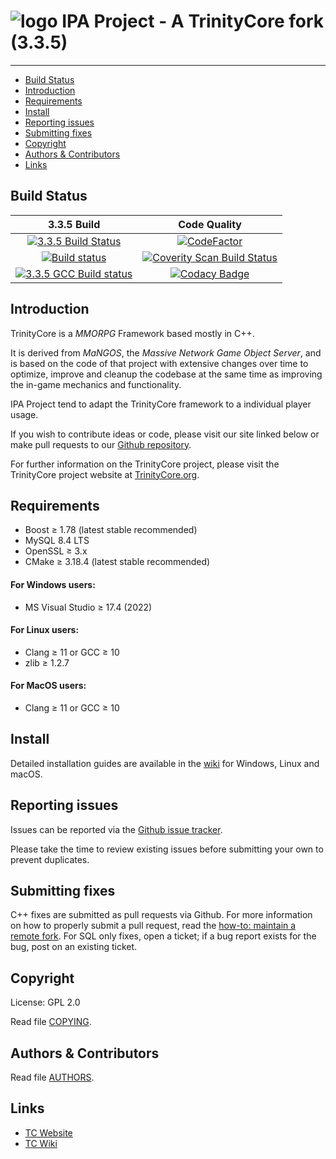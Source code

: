 # ![logo](https://community.trinitycore.org/public/style_images/1_trinitycore.png) IPA Project - A TrinityCore fork (3.3.5)

--------------


* [Build Status](#build-status)
* [Introduction](#introduction)
* [Requirements](#requirements)
* [Install](#install)
* [Reporting issues](#reporting-issues)
* [Submitting fixes](#submitting-fixes)
* [Copyright](#copyright)
* [Authors &amp; Contributors](#authors--contributors)
* [Links](#links)



## Build Status

3.3.5 Build | Code Quality |
:------------: | :------------: |
[![3.3.5 Build Status](https://circleci.com/gh/TrinityCore/TrinityCore/tree/3.3.5.svg?style=shield)](https://circleci.com/gh/TrinityCore/TrinityCore/tree/3.3.5) | [![CodeFactor](https://www.codefactor.io/repository/github/grimdhex/ipa-project/badge)](https://www.codefactor.io/repository/github/grimdhex/ipa-project) |
[![Build status](https://ci.appveyor.com/api/projects/status/54d0u1fxe50ad80o/branch/3.3.5?svg=true)](https://ci.appveyor.com/project/DDuarte/trinitycore/branch/3.3.5) | [![Coverity Scan Build Status](https://scan.coverity.com/projects/30559/badge.svg)](https://scan.coverity.com/projects/30559) |
[![3.3.5 GCC Build status](https://github.com/TrinityCore/TrinityCore/actions/workflows/gcc-build.yml/badge.svg?branch=3.3.5&event=push)](https://github.com/TrinityCore/TrinityCore/actions?query=workflow%3AGCC+branch%3A3.3.5+event%3Apush) | [![Codacy Badge](https://app.codacy.com/project/badge/Grade/eba6d6c44f694e24b4314bce20bd524e)](https://app.codacy.com/gh/Grimdhex/IPA-Project/dashboard?utm_source=gh&utm_medium=referral&utm_content=&utm_campaign=Badge_grade)


## Introduction

TrinityCore is a *MMORPG* Framework based mostly in C++.

It is derived from *MaNGOS*, the *Massive Network Game Object Server*, and is
based on the code of that project with extensive changes over time to optimize,
improve and cleanup the codebase at the same time as improving the in-game
mechanics and functionality.

IPA Project tend to adapt the TrinityCore framework to a individual player usage.

If you wish to contribute ideas or code, please visit our site linked below or
make pull requests to our [Github repository](https://github.com/Grimdhex/IPA-Project/pulls).

For further information on the TrinityCore project, please visit the TrinityCore project
website at [TrinityCore.org](https://www.trinitycore.org).

## Requirements

- Boost ≥ 1.78 (latest stable recommended)
- MySQL 8.4 LTS
- OpenSSL ≥ 3.x
- CMake ≥ 3.18.4 (latest stable recommended)

#### For Windows users:
- MS Visual Studio ≥ 17.4 (2022)

#### For Linux users:
- Clang ≥ 11 or GCC ≥ 10
- zlib ≥ 1.2.7

#### For MacOS users:
- Clang ≥ 11 or GCC ≥ 10

## Install

Detailed installation guides are available in the [wiki](https://trinitycore.info/en/home) for
Windows, Linux and macOS.


## Reporting issues

Issues can be reported via the [Github issue tracker](https://github.com/Grimdhex/IPA-Project/issues).

Please take the time to review existing issues before submitting your own to
prevent duplicates.

## Submitting fixes

C++ fixes are submitted as pull requests via Github. For more information on how to
properly submit a pull request, read the [how-to: maintain a remote fork](https://community.trinitycore.org/topic/9002-howto-maintain-a-remote-fork-for-pull-requests-tortoisegit/).
For SQL only fixes, open a ticket; if a bug report exists for the bug, post on an existing ticket.


## Copyright

License: GPL 2.0

Read file [COPYING](COPYING).


## Authors &amp; Contributors

Read file [AUTHORS](AUTHORS).


## Links

* [TC Website](https://www.trinitycore.org)
* [TC Wiki](https://www.trinitycore.info)
